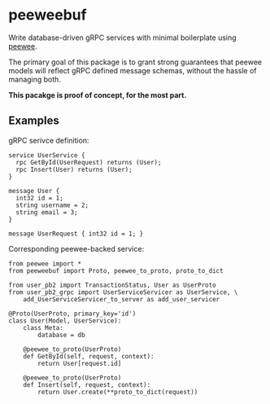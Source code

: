 # peeweebuf

Write database-driven gRPC services with minimal boilerplate using [peewee](https://github.com/coleifer/peewee).

The primary goal of this package is to grant strong guarantees that peewee models will reflect gRPC defined message schemas, without the hassle of managing both.

**This pacakge is proof of concept, for the most part.** 

## Examples

gRPC serivce definition:
```proto3
service UserService {
  rpc GetById(UserRequest) returns (User);
  rpc Insert(User) returns (User);
}

message User {
  int32 id = 1;
  string username = 2;
  string email = 3;
}

message UserRequest { int32 id = 1; }
```

Corresponding peewee-backed service:

```python3
from peewee import *
from peeweebuf import Proto, peewee_to_proto, proto_to_dict

from user_pb2 import TransactionStatus, User as UserProto
from user_pb2_grpc import UserServiceServicer as UserService, \
    add_UserServiceServicer_to_server as add_user_servicer

@Proto(UserProto, primary_key='id')
class User(Model, UserService):
    class Meta:
        database = db

    @peewee_to_proto(UserProto)
    def GetById(self, request, context):
        return User[request.id]

    @peewee_to_proto(UserProto)
    def Insert(self, request, context):
        return User.create(**proto_to_dict(request))
```


